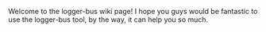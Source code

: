 Welcome to the logger-bus wiki page!
I hope you guys would be fantastic to use the logger-bus tool,
by the way, it can help you so much.